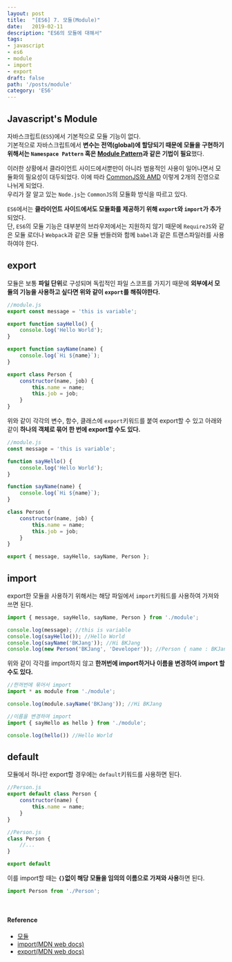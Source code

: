 ```yaml
---
layout: post
title:  "[ES6] 7. 모듈(Module)"
date:   2019-02-11
description: "ES6의 모듈에 대해서"
tags:
- javascript
- es6
- module
- import
- export
draft: false
path: '/posts/module'
category: 'ES6'
---
```


## Javascript's Module

자바스크립트(`ES5`)에서 기본적으로 모듈 기능이 없다. <br/>기본적으로 자바스크립트에서 **변수는 전역(global)에 할당되기 때문에 모듈을 구현하기 위해서는 `Namespace Pattern` 혹은 [Module Pattern](https://bkdevlog.netlify.com/posts/oop-encapsulation-of-js)과 같은 기법이 필요**했다.

이러한 상황에서 클라이언트 사이드에서뿐만이 아니라 범용적인 사용이 일어나면서 모듈화의 필요성이 대두되었다. 이에 따라 [CommonJS와 AMD](https://github.com/Im-D/Dev-Docs/blob/master/Javascript/AMD%EC%99%80%20CommonJS.md) 이렇게 2개의 진영으로 나뉘게 되었다.<br/> 
우리가 잘 알고 있는 `Node.js`는 `CommonJS`의 모듈화 방식을 따르고 있다.

`ES6`에서는 **클라이언트 사이드에서도 모듈화를 제공하기 위해 `export`와 `import`가 추가**되었다. <br/>단, `ES6`의 모듈 기능은 대부분의 브라우저에서는 지원하지 않기 때문에 `RequireJS`와 같은 모듈 로더나 `Webpack`과 같은 모듈 번들러와 함께 `babel`과 같은 트랜스파일러를 사용하여야 한다.

## export


모듈은 보통 **파일 단위**로 구성되며 독립적인 파일 스코프를 가지기 때문에 **외부에서 모듈의 기능을 사용하고 싶다면 위와 같이 `export`를 해줘야한다.**

```js
//module.js
export const message = 'this is variable';

export function sayHello() {
    console.log('Hello World');
}

export function sayName(name) {
    console.log(`Hi ${name}`);
}

export class Person {
    constructor(name, job) {
        this.name = name;
        this.job = job;
    }
}
```

위와 같이 각각의 변수, 함수, 클래스에 `export`키워드를 붙여 export할 수 있고 아래와 같이 **하나의 객체로 묶어 한 번에 export할 수도 있다.**

```js
//module.js
const message = 'this is variable';

function sayHello() {
    console.log('Hello World');
}

function sayName(name) {
    console.log(`Hi ${name}`);
}

class Person {
    constructor(name, job) {
        this.name = name;
        this.job = job;
    }
}

export { message, sayHello, sayName, Person };
```

## import

export한 모듈을 사용하기 위해서는 해당 파일에서 `import`키워드를 사용하여 가져와 쓰면 된다.

```js
import { message, sayHello, sayName, Person } from './module';

console.log(message); //this is variable
console.log(sayHello()); //Hello World
console.log(sayName('BKJang')); //Hi BKJang
console.log(new Person('BKJang', 'Developer')); //Person { name : BKJang, job: Developer }
```

위와 같이 각각를 import하지 않고 **한꺼번에 import하거나 이름을 변경하여 import 할 수도 있다.**

```js
//한꺼번에 묶어서 import
import * as module from './module';

console.log(module.sayName('BKJang')); //Hi BKJang
```

```js
//이름을 변경하여 import
import { sayHello as hello } from './module';

console.log(hello()) //Hello World
```

## default

모듈에서 하나만 export할 경우에는 `default`키워드를 사용하면 된다.

```js
//Person.js
export default class Person {
    constructor(name) {
        this.name = name;
    }
}
```

```js
//Person.js
class Person {
    //...
}

export default
```

이를 import할 때는 **`{}`없이 해당 모듈을 임의의 이름으로 가져와 사용**하면 된다.

```js
import Person from './Person';
```

<br/>

#### Reference

- [모듈](https://poiemaweb.com/es6-module)
- [import(MDN web docs)](https://developer.mozilla.org/ko/docs/Web/JavaScript/Reference/Statements/import)
- [export(MDN web docs)](https://developer.mozilla.org/ko/docs/Web/JavaScript/Reference/Statements/export)
